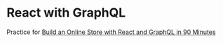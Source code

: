 # React with GraphQL

Practice for [Build an Online Store with React and GraphQL in 90 Minutes](https://www.udemy.com/build-an-online-store-with-react-and-graphql-in-90-minutes/learn/v4/overview)
